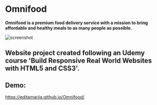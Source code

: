 # Omnifood

**Omnifood is a premium food delivery service with a mission to bring affordable and healthy meals to as many people as possible.**
  

![screenshot](https://user-images.githubusercontent.com/52567746/78704556-b15a1880-7914-11ea-8586-5115be896aba.png)

Website project created following an Udemy course 'Build Responsive Real World Websites with HTML5 and CSS3'.
---

## Demo:
https://editamarija.github.io/Omnifood/
